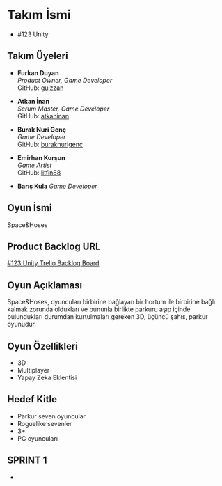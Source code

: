 # Takım İsmi
- #123 Unity
## Takım Üyeleri

- **Furkan Duyan**  
  *Product Owner, Game Developer*  
  GitHub: [guizzan](https://github.com/guizzan)

- **Atkan İnan**  
  *Scrum Master, Game Developer*  
  GitHub: [atkaninan](https://github.com/atkaninan)

- **Burak Nuri Genç**  
  *Game Developer*  
  GitHub: [buraknurigenc](https://github.com/buraknurigenc)

- **Emirhan Kurşun**  
  *Game Artist*  
  GitHub: [litfin88](https://github.com/litfin88)

 - **Barış Kula**
   *Game Developer*

## Oyun İsmi 
Space&Hoses

## Product Backlog URL
[#123 Unity Trello Backlog Board](https://trello.com/b/LK4n7Q4B)

## Oyun Açıklaması
Space&Hoses, oyuncuları birbirine bağlayan bir hortum ile birbirine bağlı kalmak zorunda oldukları ve bununla birlikte parkuru aşıp içinde bulundukları durumdan kurtulmaları gereken 3D, üçüncü şahıs, parkur oyunudur.


## Oyun Özellikleri
- 3D
- Multiplayer
- Yapay Zeka Eklentisi

## Hedef Kitle
- Parkur seven oyuncular
- Roguelike sevenler
- 3+
- PC oyuncuları

## **SPRINT 1**
-
